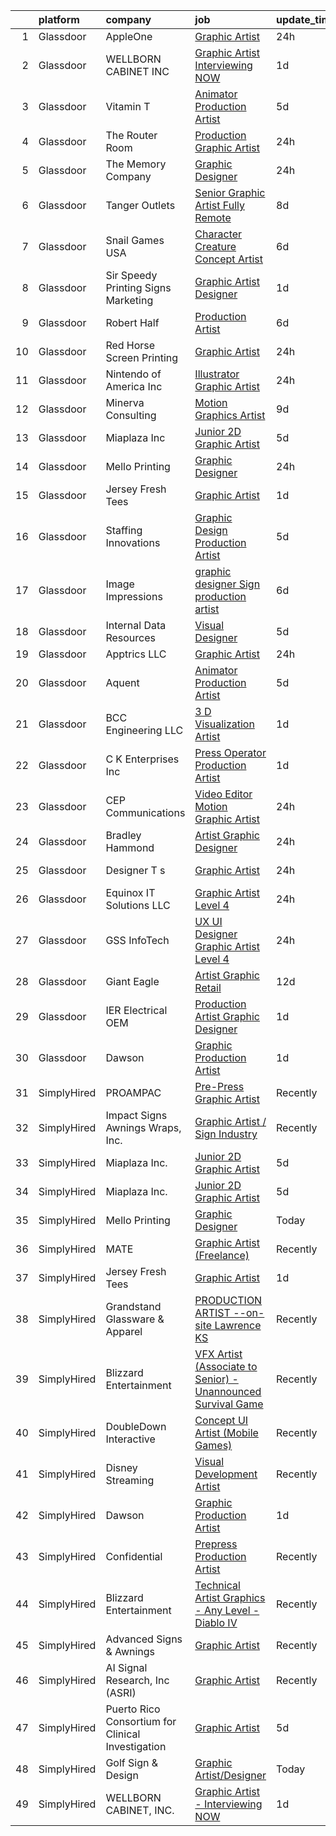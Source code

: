

|    | platform    | company                                           | job                                                                                                                                                                                                                                                                                                                                                                                                                                                                                                                                                                                                                                                                                                                                                                                                                                                                                                                                                                             | update_time   | location            |
|---:|:------------|:--------------------------------------------------|:--------------------------------------------------------------------------------------------------------------------------------------------------------------------------------------------------------------------------------------------------------------------------------------------------------------------------------------------------------------------------------------------------------------------------------------------------------------------------------------------------------------------------------------------------------------------------------------------------------------------------------------------------------------------------------------------------------------------------------------------------------------------------------------------------------------------------------------------------------------------------------------------------------------------------------------------------------------------------------|:--------------|:--------------------|
|  1 | Glassdoor   | AppleOne                                          | [Graphic Artist](https://www.glassdoor.com/partner/jobListing.htm?pos=120&ao=1110586&s=58&guid=00000183640d372aa44211dbcdbc88dc&src=GD_JOB_AD&t=SR&vt=w&ea=1&cs=1_585d30f1&cb=1663830931562&jobListingId=1008153900351&jrtk=3-0-1gdi0qdqijcae801-1gdi0qdr6j4je800-95be8948e0946221--6NYlbfkN0Akmm0SHSm6KXMG3PLe28cvsql5ALZY-VGg2iXYcU3b0_QqRwb6uEYTLIurolMOrvwsJp-Pl0EHd-qu3hGJef7lfvn9dt_iQrdd3qZFYlkhTpomIVAX_ZE_bY3_f5eUASWliSiP5g_6sjfOTldCoUDBDvFz9wmYANgd_dU4yF_JtvsTOPYqp7WnJM2FC2B-hsN2RZlVQkil96qFoWSwTydfKbWrPZuR3BHK0KUaO7UkZ4jxxVTofOssnvs2H0AT4gjNewJmAOsAzOcIdXf24GwRXsZ5o161DXbcJp8_N18GZd327VYuhwn9x1t85GAlckruUcZJD1wx1x94NT2-ga36qxY0EiaQz_Anj9c1oi9-6ldHSmN4zUNUcprvW3BfUqvxxhzNQ-UxKXhhQSg0MW69NiwwfWwWr6r0UHJI9memz7qJGLQA1-FBfVKRq0v1G4pSxPsS-VS83VstQD1mhdxklE3U-fdj07Uh6SxokyJPp1l9t_jrErcOMkyqyohASzqlmBL4fERj2vrly7OQo5OAwXn0cD4lQgI894upfrcgUGGQ7nH4H8Vzt0bweFEboOhWoJAwxtQZarNB2zfV6ylGIqhMPuUmaqg%3D)                                              | 24h           | Corona, CA          |
|  2 | Glassdoor   | WELLBORN CABINET  INC                             | [Graphic Artist   Interviewing NOW](https://www.glassdoor.com/partner/jobListing.htm?pos=112&ao=1110586&s=58&guid=00000183640d372aa44211dbcdbc88dc&src=GD_JOB_AD&t=SR&vt=w&ea=1&cs=1_b3f0c58e&cb=1663830931561&jobListingId=1008151330008&cpc=47CFDC01B3F81FAC&jrtk=3-0-1gdi0qdqijcae801-1gdi0qdr6j4je800-9b37facb50ff1e26--6NYlbfkN0AhkjNy_Xj15MaJT8SEVZ_cPLF5-iMt0WSLYnUgPquIKJifxFTALjyZf_g7Fp1SEQjS1_Scan0O1cBmrehnJ7AwLotLL7Aa3qDEIriMcZe3t9JHibZXXJbw0Tz49-woX-nYUxNUWqIaMp4L4lyYlw0OvSjn7zrdhHveLXtnp-39nRhXSTJhKhgQhVWJGySRDOr-HIOnbRtwcJbk9a4_r6kuaLZPd1B8GhhNi9Gi98mg_9waG0oOVgdLsHKi9FzlMLhpipqi19gbojjJnS03cGBkDeMzCsIvlOsm3gbUjB7IsP1cqh_En2cKjHGDg_s7Of9VJIRrAlddKJcnk6zG2jxAmx5_MUHsR1B6kCtvkKL2MlMiXYbDMtPMHkoPsenMFyEohvrMPTL3w01iNskTF-KUCmeESLONm-zBXq8RWBkwgsVtBlRvO6Yr2aPEokjkvDVG6YY0oHDTNZLILbaoBccwrQAYFpZ0i91XrsPX3T8-yhp4H05egRfohKY9J-dAjw-IMpLRKVGG0w%3D%3D)                                                                                        | 1d            | Ashland, AL         |
|  3 | Glassdoor   | Vitamin T                                         | [Animator   Production Artist](https://www.glassdoor.com/partner/jobListing.htm?pos=115&ao=1110586&s=58&guid=00000183640d372aa44211dbcdbc88dc&src=GD_JOB_AD&t=SR&vt=w&cs=1_24c9c7ce&cb=1663830931561&jobListingId=1008145620088&cpc=F41FEAB56D215062&jrtk=3-0-1gdi0qdqijcae801-1gdi0qdr6j4je800-3efdd4c82e8b9b9d--6NYlbfkN0DMrcEu7yrtATojKJA7cEzGQ3FdRGWLh0CZQInL4ECGI6k5tN82kdM0OKoro5eXmjoMtT0sCRSHVPc-Y_ApmAk2HGtohCSUyfFcUohoCg1A2LqMM6TmMGDiOfEVwuwLHct7LKQhZIGNb4UFtO1A3vwEklE64AtVONrBKrjHWCoB_lILcEJDwHGVl2voKQZ47DO3pOBCoWZoPMeAqK7pEWxyaF4XHq12bUgxxFM3dc0wllqnj80YgLDdMSEUZeKEkItrcydbRbU2CV1TIO4DH9hNP39JuvVZYtCu-ncxeoQT_-2AaGas8uayce9KMgr0Eo3WxY2x2XiERZDTbwB8-5JwSUDa8GnW3do7TF6TMbWfyDVpHiZelIRu4h1Uq65qs0UdNNebMNiG-pHWkrBMReiEt21jFs6kcmBgxubi3LjTxMnnqd7ieHCo1kwxhWy-bYNrOBB87IOzhFvBwyKJNXBIsTq6nL1laSqlBnWoLvGXNg%3D%3D)                                                                                                                                  | 5d            | Remote              |
|  4 | Glassdoor   | The Router Room                                   | [Production Graphic Artist](https://www.glassdoor.com/partner/jobListing.htm?pos=108&ao=1110586&s=58&guid=00000183640d372aa44211dbcdbc88dc&src=GD_JOB_AD&t=SR&vt=w&ea=1&cs=1_a15ba5dc&cb=1663830931560&jobListingId=1008153403954&cpc=009A9C8147DF705D&jrtk=3-0-1gdi0qdqijcae801-1gdi0qdr6j4je800-a29a98431f3de04c--6NYlbfkN0BBGG9LMNqL16EzDx9S3nKk4b6IwprgSJginr0DZD_oW3LpRtTNiygcEw00-MMzcE5TQ805-bJUhKwNqUE3ZbyDA0w1x5AmHxhZbkz0bITAGxVspfDBg-qUFODc07o9m3hmjz6AEF7mu9WexNgHbdpNDgGuwHHoYlriJrAz5Ddps3GGzk4rPC0PHVwCRbS2_gr7WFkYTsMEemGihA_5AG2uoXf6mBspUrS9o6SEDIHOR5jq7qUIfv29NjXGMiaD6WVMAYybzzOQum_ZDgU_m0sRfQBuK-V76PLLDeXCRUrmuOQzjomdWt1knwJ28NedXZE_rkpZx7HzuT4KgDrYskLj6C-VO6j59lQ-DE218-1RMqf7NX3peUrAHHMXm8Hs06RhnJlgbQmK46n_tmPLSAOSEW2NOG1TXVxXi9GCi1kr5GBpaNvrkqrgBmf_6RBejfBkKDswSGQb-fq7a56y1APened0HxeZ1Aoj9ikLGeLK8xCioFAT5DzRbVikDMOSOJDjcSl0VNOc3JBsvyjKAChh)                                                                                            | 24h           | Dallas, TX          |
|  5 | Glassdoor   | The Memory Company                                | [Graphic Designer](https://www.glassdoor.com/partner/jobListing.htm?pos=113&ao=1110586&s=58&guid=00000183640d372aa44211dbcdbc88dc&src=GD_JOB_AD&t=SR&vt=w&ea=1&cs=1_54b6448c&cb=1663830931561&jobListingId=1008153990278&cpc=82B3195DA92CAF92&jrtk=3-0-1gdi0qdqijcae801-1gdi0qdr6j4je800-e55767dde0732a37--6NYlbfkN0DeyJ4CP5CzwT7broxeUwKBt3co1QwKwWitRQqJu2WRZ_cVdmc-MMSgaZ_Wh-y2TuNaHd6yl9AGkTCUBF5ZFxAFyAu0RavwkyQQ9WzpCz8bGEILvUsXbGHtrepT5nxmYrMJuO5pWmDs3LvWgLJ-LPmImZHueNcH_n-ObduYxxbcJLe7Uf7Bf4yVwN4UbyDI4NRELj59RmrPXns8qrrbkkjedhBdwAO8Jh-eirJwK7Pcbc9SzJPXDJZmM4yGsAWYezQp33naERM6O29MpjQL-sNHNsZWk2obmbBmCGJ5226fkqPKDXALCfGS7XPGeSE73VOENKDF34nJS6B7Hye50QXr2d2IPhH07WvanTGkMXHl5aFwr-gLUwTC7WzeK89znCihvSsesK8EYHhqXwAy4w7BuHhWZvnvyLg9h89pLmFVPhHkszjvtka05lqjVA542kkDHMDrqQhkPhJbUZCnDj135MlLrmZ_0_MPY3fwA8Ta4z5NMZRKhclhsHOkMa02i3cLZeoEOQXk9w%3D%3D)                                                                                                         | 24h           | Phenix City, AL     |
|  6 | Glassdoor   | Tanger Outlets                                    | [Senior Graphic Artist  Fully Remote ](https://www.glassdoor.com/partner/jobListing.htm?pos=123&ao=1136043&s=58&guid=00000183640d372aa44211dbcdbc88dc&src=GD_JOB_AD&t=SR&vt=w&cs=1_b69f43ee&cb=1663830931562&jobListingId=1008137185180&jrtk=3-0-1gdi0qdqijcae801-1gdi0qdr6j4je800-5eadea1428f59906-)                                                                                                                                                                                                                                                                                                                                                                                                                                                                                                                                                                                                                                                                           | 8d            | Greensboro, NC      |
|  7 | Glassdoor   | Snail Games USA                                   | [Character   Creature Concept Artist](https://www.glassdoor.com/partner/jobListing.htm?pos=110&ao=1110586&s=58&guid=00000183640d372aa44211dbcdbc88dc&src=GD_JOB_AD&t=SR&vt=w&ea=1&cs=1_dcec7f63&cb=1663830931561&jobListingId=1008143273068&cpc=AC285F3A3ECA6BB0&jrtk=3-0-1gdi0qdqijcae801-1gdi0qdr6j4je800-c7fdc8aca587ab24--6NYlbfkN0Cw7niSvkhlOnyUOIKh8iEFaGQrF0ehIy67CPytvastGfTep2RELHiWIiCT54p7uGyxwCUjIVnIlsUbpLR9__OCtQWshtYduel-DcqvylTlwFyMqEQesVkn8QFOuSaGCIjGwqe3lTzCEaxD2YU6JqSy_31ccDoySKC852Vlc6X51omYNc8FO4vUWSNooZgotJs2UistII3CzhDRgq82PwVNm_Lz6SzcSc9LS40fkz_9GkD8Z8oaCe-9g-1z8GJbVDhU1u7ctEtjB0m3LFID-TLGvNIU40774dW2z6bGSjjwg4y6rpVd_P0UW3nj3G-ivAzUR_qe4JtzosMmyAmSCZcjx-U6jiVhnRieivRdc78sIyt6CNafV0TA9iTvvRmXfOwUSU7HQzm1kciM-JZ-_4IdTlLUz5NX0QV97A0Nfm5XjSDVY-yMGYySLq6-6wUj5Ro-250tA4W3uPzToAW5Vtn7)                                                                                                                                                  | 6d            | Remote              |
|  8 | Glassdoor   | Sir Speedy Printing  Signs   Marketing            | [Graphic Artist   Designer](https://www.glassdoor.com/partner/jobListing.htm?pos=106&ao=1110586&s=58&guid=00000183640d372aa44211dbcdbc88dc&src=GD_JOB_AD&t=SR&vt=w&ea=1&cs=1_b732df1e&cb=1663830931560&jobListingId=1008151326938&cpc=5C70DC7FEE0D01B1&jrtk=3-0-1gdi0qdqijcae801-1gdi0qdr6j4je800-6809fa6116f22702--6NYlbfkN0CB1tmP7rfbaHtYFmPjg1Xv8BJr6DUbyz0HQmM4H563AvB7t7qHf2aNMuuAmpV58NCPcN3qxwCq8hJ_3cdATeL-xaHDxGeu3PAZ1Ezj5HiOd3Wwa_DFKO_-S7LQudjAZxi9Dow-fcZWDnAlpRRKMAhZUdqPVRK0gJLys3gDZG2TpF5gVVFSnmQEy_eTjRBqst4NGXsD7lJovgm4R9PxMg8ZZUES-VmVHHgPGd6nXr5e61GEwK2lHqDZsOfw5QAzyGEQfmc6vxGbtUcxmw3DeFbezr6LKbjHKEeqUK3R-2bsVPqNX2b2U2NNc8FOuIP9AMPMv-lrfDV4FDfIKsE9Nkmpb2iBOZElpvmf5AvRVrGGLslFY6llYkL4jPywFLOEwaXsIqz3QrRITxtms9cvN1fKQZvtyf_eAAmI2RzkTeoBWqPy09JX1Nvf7jjFFW-zZyiGgXEV_MU_xEKIXs-c6comPelnqhpjT0xrDHLinI35ZN4Tbocu2xp_W8xG6FCvgIAjLMbtIDXK4g%3D%3D)                                                                                                | 1d            | West Palm Beach, FL |
|  9 | Glassdoor   | Robert Half                                       | [Production Artist](https://www.glassdoor.com/partner/jobListing.htm?pos=118&ao=1110586&s=58&guid=00000183640d372aa44211dbcdbc88dc&src=GD_JOB_AD&t=SR&vt=w&ea=1&cs=1_f7c62927&cb=1663830931562&jobListingId=1008142926908&cpc=AC285F3A3ECA6BB0&jrtk=3-0-1gdi0qdqijcae801-1gdi0qdr6j4je800-3a432fb0f6452a96--6NYlbfkN0CpzDdaQkua3np5pkmj49lKioZwmwxQ-yx5plwbYmV_M1dPHXZSDPCPySN8geBfN2bEeb2-GDGTxNydwcAB3UGuCFO-R66R-EJBsF4XYM9N-UtUEISQGsEwwTI-ks5XY8PGfi9aPQcntKBbO-Y8Tvlnha1QeUYKwh_WJqBE0MvaDbComGpboHe8BMj30bK1dJe0oZFkKdZBbApVVoiAgKaZQwQfTwC0mTt7NvswEBMerwoatIBkIbhc0UTc7uY5KJa7jmUWArUeYyKYspsbpCy2gHYevU-ND5LR7YgtDOe74-hVWWCCZql_jdh6LcPTA90JJcW3SWErtoSxi45YGY2aOHjQ6MH2qBDRcZ05oS922rCVML3O0B6iQcgT6nUGu-NB61UtN6M_V8_PU1EK2Cpt2ApCcLW4FtzVxmzJXw39gz36HwoaCCx5csgX7IxXhx8cGaFiUD47XodfbdmbIX4Om7qcjyPpCL2DGuC-3xi2ad42b2dT1__rP8UHs2_WMTsw5OCmEZDTRQTvqYZZz-LumEhFVdMOmMB7TS5aGaGpIjzAO6u0IrVh)                                                                    | 6d            | Kent, WA            |
| 10 | Glassdoor   | Red Horse Screen Printing                         | [Graphic Artist](https://www.glassdoor.com/partner/jobListing.htm?pos=126&ao=1136043&s=58&guid=00000183640d372aa44211dbcdbc88dc&src=GD_JOB_AD&t=SR&vt=w&ea=1&cs=1_919c4b44&cb=1663830931562&jobListingId=1008154059618&jrtk=3-0-1gdi0qdqijcae801-1gdi0qdr6j4je800-088a563cc01b92bf-)                                                                                                                                                                                                                                                                                                                                                                                                                                                                                                                                                                                                                                                                                            | 24h           | Charleston, SC      |
| 11 | Glassdoor   | Nintendo of America Inc                           | [Illustrator Graphic Artist](https://www.glassdoor.com/partner/jobListing.htm?pos=125&ao=1136043&s=58&guid=00000183640d372aa44211dbcdbc88dc&src=GD_JOB_AD&t=SR&vt=w&ea=1&cs=1_c266b1e1&cb=1663830931562&jobListingId=1008153239001&jrtk=3-0-1gdi0qdqijcae801-1gdi0qdr6j4je800-3c9446cf6c02d3fe-)                                                                                                                                                                                                                                                                                                                                                                                                                                                                                                                                                                                                                                                                                | 24h           | Woodland, CA        |
| 12 | Glassdoor   | Minerva Consulting                                | [Motion Graphics Artist](https://www.glassdoor.com/partner/jobListing.htm?pos=124&ao=1136043&s=58&guid=00000183640d372aa44211dbcdbc88dc&src=GD_JOB_AD&t=SR&vt=w&ea=1&cs=1_13504cb9&cb=1663830931562&jobListingId=1008134222954&jrtk=3-0-1gdi0qdqijcae801-1gdi0qdr6j4je800-91e077c834931176-)                                                                                                                                                                                                                                                                                                                                                                                                                                                                                                                                                                                                                                                                                    | 9d            | Remote              |
| 13 | Glassdoor   | Miaplaza Inc                                      | [Junior 2D Graphic Artist](https://www.glassdoor.com/partner/jobListing.htm?pos=102&ao=1110586&s=58&guid=00000183640d372aa44211dbcdbc88dc&src=GD_JOB_AD&t=SR&vt=w&ea=1&cs=1_91630d83&cb=1663830931560&jobListingId=1008145863760&cpc=F41FEAB56D215062&jrtk=3-0-1gdi0qdqijcae801-1gdi0qdr6j4je800-99277e83e8492a69--6NYlbfkN0DjQnc6hrle_qu3rFDiNf4qBj6IR9hChnjpy41w_ToknPplMzJ1ZrEgNfTnNiNW14vzbocOFTdABUZvvPBVeiujpvlgRA61jqgQmHTAkYachitj6LF8J--xY9ul21Pm3aV5UYkEiq3gMoPORrUFFc13klJ4oqpsP0WK2G3QQSkUhbpmbMMYpU7WnypKIvOMsGCRKfAjap2R_baFHL9Hr3e5OXJEnKeJzfGlCz2pV5XKZKBdK9nOT1lgTsw902lReOdG1T5Vx3HFrHA4Ftp8EVDv1wk3F-VrtvKc1Dd27WAZ2sfeADdPRpEF1pay8rphfFQZuHfNjPX47OEUvHRN02h6gObSFHmceoaBsvpQkG5VcICx3IVSQTBmgIKW_cVvHYRxq-iKpWrmULxmDLdjUNkLmHzWX0aWI6mSMiBzFgqeUCONsMoszcTL5mlZMxTrVQP-Epw4uo6TPhE2vjlSDS6sqpu4a_0BXDC-eHt1MvgYWVjuyTEpR4QUU2gkprSFKt2JPDhQGffyXw%3D%3D)                                                                                                 | 5d            | Remote              |
| 14 | Glassdoor   | Mello Printing                                    | [Graphic Designer](https://www.glassdoor.com/partner/jobListing.htm?pos=122&ao=1136043&s=58&guid=00000183640d372aa44211dbcdbc88dc&src=GD_JOB_AD&t=SR&vt=w&ea=1&cs=1_a40ba608&cb=1663830931562&jobListingId=1008154287181&jrtk=3-0-1gdi0qdqijcae801-1gdi0qdr6j4je800-dc7f0fc16ce5dd56-)                                                                                                                                                                                                                                                                                                                                                                                                                                                                                                                                                                                                                                                                                          | 24h           | Remote              |
| 15 | Glassdoor   | Jersey Fresh Tees                                 | [Graphic Artist](https://www.glassdoor.com/partner/jobListing.htm?pos=105&ao=1110586&s=58&guid=00000183640d372aa44211dbcdbc88dc&src=GD_JOB_AD&t=SR&vt=w&ea=1&cs=1_73118602&cb=1663830931560&jobListingId=1008151112940&cpc=D69957E0862862E0&jrtk=3-0-1gdi0qdqijcae801-1gdi0qdr6j4je800-173e4cd626699642--6NYlbfkN0CO3DEfAY9A68AIVwcxeRGvQUfeLcLgbZIyCfLEHxv2SRUguGQXX01toiFilKf9C0FycnaKAnYcaMk3onlO7A8n-nGOe0WgIxb9pGxwAheEO3Fb9jZ8oCq6sYv8_4dURmvRf1jxqsVU_aKK5ojaRMkjB7Bj4gYCPg-kd4Ze4FkJRfaEAup92y-yx6xch3f_vD8Nlcy0wbsnW2tiMV-ibx4ptUDcYixNNIOPhIYheY8zRJ5pdLKdeIPrjuJiS4njRD3zEwTABlaRoO1_ADcKw_jgyeD3IRsdGbWQU2GqB5CdR1qREtqDmnH1hmbPRx0GIIbZVqj8AGLqpZA6LR-LzCfRfNrGgFeJioEpyhgrpO9nnj5m0jJOjTAII2Ii281f2yBjP_K6SpgQ2uG1RJ5U_D0l6wTniN4l1XlfjFTw38ECU55WOBcCUCKiLLzaThU8tS28TkZ1GtHWA3Fh30Yg8nw487rrypxmoLAaMZEJt8-uWaQ5nGM2-Vr6c0iNiZbdvDd76ZP895nHZg%3D%3D)                                                                                                           | 1d            | Somerset, NJ        |
| 16 | Glassdoor   | Staffing Innovations                              | [Graphic Design Production Artist](https://www.glassdoor.com/partner/jobListing.htm?pos=116&ao=1110586&s=58&guid=00000183640d372aa44211dbcdbc88dc&src=GD_JOB_AD&t=SR&vt=w&ea=1&cs=1_6ba46ec9&cb=1663830931561&jobListingId=1008145217138&cpc=F41FEAB56D215062&jrtk=3-0-1gdi0qdqijcae801-1gdi0qdr6j4je800-bdad076e78854621--6NYlbfkN0DhmqIAxR4gzeuwE4cmt-mzbT_kl-wY_nzMp0brRY9jmGsvPgjxEbj9f8mD_ySi3J_W-wtTTZ5L3e_7ea_vc2VAoJMALlJ5qL9euEwxiQXSrwO0Jzjg7fX2IryoxSeE1KUaPqCQ0dgB17-AGh-WXVJ9u2O8E4kV6SORjTzxaS1bIcFJo8OAFR-z51xuliAfjY4Jo5DkRj2fBtRSmSjl-CmNr2VjwEsc9lKyKE2nJl-1tYyGCLCubTzKj33peqMItvINM9gRVOLPSXzEN30iugogfMVZNiwtfIzgfuk1BGyyNFxAi97iML1F4vlaAqJlhpExEtiwkECrwoFm15RXy_6cBK7_hELw4hrEwuiBHsRkicCrqtu5dTe13RNvS7Xx-Yl8N16gbbOHf-SjbHSu-mbZOOc5WUN7QeCcswe-nA3RtXYnGF0MLX7bddUuM4Hgu401vqb8LKftx9vE_nOZiL4bsOusPCecqWmoFHI4bpmJIkGWia0987S11YLwdk3wV99aQOqyRZi75y1WTv68FPaB)                                                                                     | 5d            | Dallas, TX          |
| 17 | Glassdoor   | Image Impressions                                 | [graphic designer Sign production artist](https://www.glassdoor.com/partner/jobListing.htm?pos=111&ao=1110586&s=58&guid=00000183640d372aa44211dbcdbc88dc&src=GD_JOB_AD&t=SR&vt=w&ea=1&cs=1_86a9be2f&cb=1663830931561&jobListingId=1008143067256&cpc=ACAF1607C5C1E404&jrtk=3-0-1gdi0qdqijcae801-1gdi0qdr6j4je800-d181f1a5308e2f4f--6NYlbfkN0B8XCn9bAy376TPi-B2CQXj5RCQzOCPrstSuy4VkpuTSON1ejflL60ZfkmGFQ27YN0yqBHb6TyN05vei4kk0YVijCPRDIbEK8KYglqRoxQtSvUQPIXXmMCAXBrOGq3nFFbtgrnHyvZizLvaP9R5Y50mALy-w6YN4zq4TVnUhKrd5jf7XYclJVCrE0f5U8AFOHPdZ3cLkEW9OZr9-0iLE70S1cn2Bd8H2tA42UjQuK4qU9R-mQCm_SpuA6jg-1hC3L77NqGTIrdgRQ7XZkwOabMv_Feyc1-Few4YMH9ILOfNvh73_6LIY87DzSSqsHL7Ob83BgbfGKc37y_mkMuAOKKR0-M2qAjoWzSqgjax4KwSddctc6ufUHg_BM3ve6zTzcWms7BVpLJCHaAwz35A4IKBVWc-YXtvsoOeU6wcKKFSkxSywk0bOtw9b4BXLg-5ZTOLUAT3zPwJyYtw_BZAM4qiJ4jClv1bO_yl6iCXmAj_VzcweLhei-yeBdDKbd5lA9og8MAAjyWHZSmaWVGHWrGq)                                                                              | 6d            | Denver, CO          |
| 18 | Glassdoor   | Internal Data Resources                           | [Visual Designer](https://www.glassdoor.com/partner/jobListing.htm?pos=117&ao=1110586&s=58&guid=00000183640d372aa44211dbcdbc88dc&src=GD_JOB_AD&t=SR&vt=w&ea=1&cs=1_26ee3236&cb=1663830931562&jobListingId=1008144747742&cpc=3BA4CE39D5B5DEF5&jrtk=3-0-1gdi0qdqijcae801-1gdi0qdr6j4je800-4f85c4946241a77b--6NYlbfkN0D-IIHpRgNhhiguU_t6VlqfhfFf3-SclHiEW6RanCpGL8wFVSAuk-AYI9mZ-8RRobdSsNBjI_YL_T6vgtWjjpYnO6jHzn2yzDMqO9uVUSI6dTywGxEXfqAEn_gSOqvJuYR9q3m2dtMdRBfvhUYTDDt5uezfNUcst87bHAGPI7DBV0QruRXBh4TxhoB1bo671sFZg4u_23WcbOP7jp0V1NsDLVwnVyyBbcb4ZwJxYf4QzyOp-I5Wu8LuPxvT5BLE0hg25UlzmF1JfmHs962RB3Trhmc5KUWlDMnYHzrHNR2QlfQXkDNzbPx11EyKUvU6fPWLOJ2wMUI7LYbYqhnaGJitkABE8ZqnYnhq8g_O-LYSg0dyX6EFoX9eAFCS1617g9HZSweMN1Nif0rl8O5YtyHZC6dwyLWJucZ74N8Qec27CsZVRrHTOSmwqsUKw0icuGorvZAFQnGXDCMQw8_IVBUbKNQw4cx068Qi46PPCPEAx_3uWq7NxZ8g_C9LCAkfQvw%3D)                                                                                                                        | 5d            | Remote              |
| 19 | Glassdoor   | Apptrics LLC                                      | [Graphic Artist](https://www.glassdoor.com/partner/jobListing.htm?pos=129&ao=1136043&s=58&guid=00000183640d372aa44211dbcdbc88dc&src=GD_JOB_AD&t=SR&vt=w&ea=1&cs=1_24502a92&cb=1663830931563&jobListingId=1008153517779&jrtk=3-0-1gdi0qdqijcae801-1gdi0qdr6j4je800-175260368a48d5a7-)                                                                                                                                                                                                                                                                                                                                                                                                                                                                                                                                                                                                                                                                                            | 24h           | Hartford, CT        |
| 20 | Glassdoor   | Aquent                                            | [Animator   Production Artist](https://www.glassdoor.com/partner/jobListing.htm?pos=119&ao=1110586&s=58&guid=00000183640d372aa44211dbcdbc88dc&src=GD_JOB_AD&t=SR&vt=w&cs=1_f09fa789&cb=1663830931561&jobListingId=1008145695079&cpc=3BA4CE39D5B5DEF5&jrtk=3-0-1gdi0qdqijcae801-1gdi0qdr6j4je800-4a45591f46c0865e--6NYlbfkN0DMrcEu7yrtATojKJA7cEzGQ3FdRGWLh0CZQInL4ECGI9gD0Wolx9R2EDT7B77c2cS5IWhk9JuKep5o-2kbNd7ElyB7vxXiODl7QTV3uifQYsmZxqFMzk2Cu07OukUjul7cxRIbpAcSyGxLnPgf0U1emRAPMx8GJdtJ1BBRFHNjJ7tWH8mIYxHM8VVjcQfBSKO_vv2HJeY1ECi5s6jGy95zkDwQ_Fq4AbGJRMdLG35gEzIXmD83bj2el2spqWrB40o9TbIQrc2j093CUZVwO75o5845UeYImS3ahBfVJ6lQiFhidVEVfZ7A4eaYvB4RT9mogV8CLur6b8OiXOKZLyhj-OlC6-rOWYTrGNomxZmKHIuk4mxg7EVY_BSYLHfxKdBgJrJbj1V1YsJWEMMuo5G50Y0qKIjG3voT3aqPxfV5dR3Q0fPpd7oAHile1kfDeytozVyRujBJa_O4TPIf4nw7)                                                                                                                                                              | 5d            | Remote              |
| 21 | Glassdoor   | BCC Engineering  LLC                              | [3 D Visualization Artist](https://www.glassdoor.com/partner/jobListing.htm?pos=109&ao=1110586&s=58&guid=00000183640d372aa44211dbcdbc88dc&src=GD_JOB_AD&t=SR&vt=w&ea=1&cs=1_d8d0a673&cb=1663830931560&jobListingId=1008152719316&cpc=9FFE37255B2C047E&jrtk=3-0-1gdi0qdqijcae801-1gdi0qdr6j4je800-04b7d80e9c0fc6af--6NYlbfkN0CAddgBklkkUojUV23C5ENrBOX7WyNdbf0KU89bOUJxK2QK6DCs98sKGauzi1vKMHI8wyOyZg7YiCAZD3hSoe0-rxv12lydIxZIwg4dCtQJNwfSpk7uBqwFx9BIT1ctrc7M3yfHhNlRARo16HI8nnrFREmATAliEBIyJ3E-_EhSNTaNANgWD0ufpQeEZYHAK73q4SZfvmSOwbJ1l0MB539qUeQTYXGYMudV1cWFcLv0WNv28Svmi8aJQjyAXp0gaUcOhd-J3uFQug1OBOLbhfmseDmA-iceqH_lYGBoWHwfWX37rDcJo09vnfzPu3wrrRdyXpAfXwKALZj7MJ-klt7gQhytYzE_kGADmQT1wlPI-8aZAaYlrJDZMt7ORT9LkOV_3iPjX-YZ36M8Cq9J1P8SMVQSwUTLEO6Gz5ALvh53PihcQNJxgF20CK7NE3qbhFO_XrojIM6u-2p6PuJugX1QzzswneAM4EImu8sbqth8Gjqm5Brq86Hs0qyhrkJ3BcHA_5Slwh_rAknFvtjBsSd9obJ8A1k1u73fD2ZRxBZSAokNdGWQKNhHmu-uPyJUR2IzlgDswl0qgg%3D%3D)                                 | 1d            | Miami, FL           |
| 22 | Glassdoor   | C K Enterprises  Inc                              | [Press Operator   Production Artist](https://www.glassdoor.com/partner/jobListing.htm?pos=101&ao=1110586&s=58&guid=00000183640d372aa44211dbcdbc88dc&src=GD_JOB_AD&t=SR&vt=w&ea=1&cs=1_7698cd7c&cb=1663830931560&jobListingId=1008151491295&cpc=78DF92AC369A0A81&jrtk=3-0-1gdi0qdqijcae801-1gdi0qdr6j4je800-34b4bb55419234fb--6NYlbfkN0CdcVd3SDA1nO7RkKTAACmPV4xEt72Vls8LI2dqcgyOeEuvNHGnNQzqnd-CyMswgT8BXc5Ej9KgBssb0c50kowdYH-EvrYGsXTz3huyg-DtIdM2i4bWq-61bii15ktkIN51k0A2QIxUl2sqXaW3meAX3KJaU6Hc78nG321gpnAeFvLxDfaPiNxD3bLX5yVSPC97jGNyUstjEvx_iIKFB49UnU6S1icoLtRUsBgCavhexcnaIA9u9oKoHKbRr6bOIaKaB8gbpQZOXNF_dxtmNEAEXOIvbOQkAxLJ-4uNAveSCLFhm-XblnS8JupIryrvpaxL7SHjYVjg6AHxRF8PffOkeCXBFTWVgR0YZsLrrzUBlX3TdGV_0iQUk0CDd9Yp0e1tz8bMJagU6kui-aiwS0XGvuA9r_xdLwmt4sRuvCGnscGosn-U82P_y_8mL3RmHaerrInZnRJENjLBBoyqiOzdl9BMLLVsPhCNHpppC1mr2Sh57TXO2MWloBPFQlD50KYuF9dUPHSFdieWZwrYqyrd)                                                                                   | 1d            | Lone Jack, MO       |
| 23 | Glassdoor   | CEP Communications                                | [Video Editor   Motion Graphic Artist](https://www.glassdoor.com/partner/jobListing.htm?pos=127&ao=1136043&s=58&guid=00000183640d372aa44211dbcdbc88dc&src=GD_JOB_AD&t=SR&vt=w&ea=1&cs=1_96ef54d0&cb=1663830931562&jobListingId=1008154475416&jrtk=3-0-1gdi0qdqijcae801-1gdi0qdr6j4je800-411673c623e339df-)                                                                                                                                                                                                                                                                                                                                                                                                                                                                                                                                                                                                                                                                      | 24h           | Remote              |
| 24 | Glassdoor   | Bradley   Hammond                                 | [Artist Graphic Designer](https://www.glassdoor.com/partner/jobListing.htm?pos=128&ao=1136043&s=58&guid=00000183640d372aa44211dbcdbc88dc&src=GD_JOB_AD&t=SR&vt=w&ea=1&cs=1_d4650fb7&cb=1663830931562&jobListingId=1008154087902&jrtk=3-0-1gdi0qdqijcae801-1gdi0qdr6j4je800-daad0855aaf30c80-)                                                                                                                                                                                                                                                                                                                                                                                                                                                                                                                                                                                                                                                                                   | 24h           | Eugene, OR          |
| 25 | Glassdoor   | Designer T s                                      | [Graphic Artist](https://www.glassdoor.com/partner/jobListing.htm?pos=107&ao=1110586&s=58&guid=00000183640d372aa44211dbcdbc88dc&src=GD_JOB_AD&t=SR&vt=w&ea=1&cs=1_585bcab6&cb=1663830931560&jobListingId=1008153567518&cpc=7AD1D84939BBEEF3&jrtk=3-0-1gdi0qdqijcae801-1gdi0qdr6j4je800-f8d96f1aea9f4d05--6NYlbfkN0Csjkwr7gi9fRGm_Wu-y1B9AlsvaLfUllebwdT_Gwr_OI6ssPEXdbfzLsrTDZigKR7LzZS2RSvc6bThv0IysOv2ZIPN87YH1934bQ80B7mZnMpfhWpklvN_2t3XHTWPw5sZGanVaPqir4sD_eXHmkwkJj4Sz60zp8Wah5bkLq6fpYPCyt03hxuxRXopVBiPrlRveE8Z8gSsfyArO55_mbpZ48WBQiSS22nOqbHIMySzsomWVicQOOkQA-pIWIr63e-Bzlc9ncdQ_qnLDZysNKBQyKIgGYDOFIECUOcvOrOTA9hW6VfGYnb6JJ0W3eB66eL22HvCD48BU1WxBMiF1UThlgwdxOhWjQFZ1oHmMtAUMRwmnjuu-NdBopfGxDuggtkEop4U_WJ9vV90K_zoG6q7CX-8HNf57Wbn8-nCCDAfEVx_u6-72WjsyNWFT_QEZWQOfK9yHIb20TuWCLAl_nJIGZRoQAS_MQJh8JxPLuKObmZenaUEmV0b9H9Ey08FJoPw3eIhxjj_fg%3D%3D)                                                                                                           | 24h           | Brooklawn, NJ       |
| 26 | Glassdoor   | Equinox IT Solutions LLC                          | [Graphic Artist   Level 4](https://www.glassdoor.com/partner/jobListing.htm?pos=121&ao=1136043&s=58&guid=00000183640d372aa44211dbcdbc88dc&src=GD_JOB_AD&t=SR&vt=w&ea=1&cs=1_86293a93&cb=1663830931562&jobListingId=1008154083061&jrtk=3-0-1gdi0qdqijcae801-1gdi0qdr6j4je800-0369e125c882d1ea-)                                                                                                                                                                                                                                                                                                                                                                                                                                                                                                                                                                                                                                                                                  | 24h           | Remote              |
| 27 | Glassdoor   | GSS InfoTech                                      | [UX UI Designer  Graphic Artist   Level 4 ](https://www.glassdoor.com/partner/jobListing.htm?pos=130&ao=1136043&s=58&guid=00000183640d372aa44211dbcdbc88dc&src=GD_JOB_AD&t=SR&vt=w&ea=1&cs=1_c5628340&cb=1663830931563&jobListingId=1008154095277&jrtk=3-0-1gdi0qdqijcae801-1gdi0qdr6j4je800-6c3c44bd4d205e33-)                                                                                                                                                                                                                                                                                                                                                                                                                                                                                                                                                                                                                                                                 | 24h           | Remote              |
| 28 | Glassdoor   | Giant Eagle                                       | [Artist  Graphic Retail](https://www.glassdoor.com/partner/jobListing.htm?pos=114&ao=1110586&s=58&guid=00000183640d372aa44211dbcdbc88dc&src=GD_JOB_AD&t=SR&vt=w&cs=1_03580d4b&cb=1663830931561&jobListingId=1008129732570&cpc=F41FEAB56D215062&jrtk=3-0-1gdi0qdqijcae801-1gdi0qdr6j4je800-b983e93709442596--6NYlbfkN0B9Z5kUrYpJSl1jY-NmjPX7HlwbyZlOtE5lNuYxyWYp6_Kd1vY09tdQW75rfJYrLmsr5XB69k1RtvkOOf18ddqpF-Xel4oO6hUIusCrvEPw8f7U22flZ_6Qhp_lKfUeh4BNBdLQFGRnLXZ8IsT5TSeXfr0ix7kRJWGZR8TfgcJsSIAgd4q-Yv0saLUJaGd3Ewp36QYV8GcLkAWbN4Zq4Txf-NFmFnITJNcOoud4yG9CANUVy1X-XjRyPTe_z-akECOA4EpzpKNbo8ZGkzXwFWQEnZRR2yzks1AE_aBsodMM8_Xi0XVRIeAgF713e1GOqww0PpB7XMzeCRvHXfoaywKl3Vuyey3HSyYdM5WeLZb3_iUykMFH46pWTB99i3EeIdmoXR0iuM65ieoGp7El7eWJ7W7zSLyFqbMDhGjx-sDORJzMiu88MmGIV7PPJ-sV6obU13Mrk4lXa87RIpQu181paETpViWZ9nb1jtarw_C4SEOLQWIrDAPCwHH0RQ0WT1s%3D)                                                                                                                      | 12d           | Dublin, OH          |
| 29 | Glassdoor   | IER Electrical OEM                                | [Production Artist   Graphic Designer](https://www.glassdoor.com/partner/jobListing.htm?pos=104&ao=1110586&s=58&guid=00000183640d372aa44211dbcdbc88dc&src=GD_JOB_AD&t=SR&vt=w&ea=1&cs=1_197f92f1&cb=1663830931560&jobListingId=1008150862017&cpc=AE484BB564079092&jrtk=3-0-1gdi0qdqijcae801-1gdi0qdr6j4je800-4ea1d28bc180605a--6NYlbfkN0AO-lx13pzomzdSppJUWL3QXsQT8oyFk4U4LWH8QC50CoBfDPDfPv4lqDc8TXYUzeiiE0g9WhsApQCyZQEKJlmuZCn9BXmY5sO9wKyvFcng4UUrJ9koW19T0dVsTA4sZIWAuXLjWXT_Em7Ol4-zCxowQSeu2lvjcor_g5ldIpkx_p-aVb6ifHhmKQES71AF97VPFpJB7TVlMsCAQZ-SogypVMf2aZc5dJeCxjSBZim240OkgXjlfxoYkfFxdyNGXboZ_Wz-gb28Mf1YPBU6mdl9ocJJl8LRA2LmYtueYn2m4VabBsTnyi9Bo0TEDw3GhRwGgUfnaXnXjROgr-BAUR5eA5bkS4v_wcnULl_oZTAPVMBI57QpsL7nRIha4GN1XF6eFz01XlUSpQN9lLUm-m1WWsCAr_wkUhUyR1wx_6Bq9JW9QyXRE8eYZx85vqk3a64s90vJ3jO8YcM7oSdWMhwrCPkJiMrCmF-p7AuQP9KC3BdjG2OubQAg_UrT_tETLAC8slDr9mot0w%3D%3D)                                                                                     | 1d            | Humble, TX          |
| 30 | Glassdoor   | Dawson                                            | [Graphic Production Artist](https://www.glassdoor.com/partner/jobListing.htm?pos=103&ao=1110586&s=58&guid=00000183640d372aa44211dbcdbc88dc&src=GD_JOB_AD&t=SR&vt=w&cs=1_4f7fb098&cb=1663830931559&jobListingId=1008151881646&cpc=6FC5BA77C9A4CD78&jrtk=3-0-1gdi0qdqijcae801-1gdi0qdr6j4je800-5f2f1e49efd73c52--6NYlbfkN0APSguSEWAIZK2dyDFtq_AWfz97TQpd1O4ud_e4uxY9PDrqoRymVlNMurt1y7juTskucGU2mi4rAiQ7-qmptoNqBm-q0ePmLLh3DfCmu_WPes2J0OAvfqrYa8KvUtIM4HLFFY1z9bWsnlJsDaK4UrNEdHHIQqh17YVbtPk4TrTyxH6FtStzSNYA4cHezcfdp-01Wv8RrTZlhjljI4UWZYdaJukq-oTWwdGpzs0wUgzVrr4YCSDMS12H55s8u55Wb36EPMExILFj3fS7CPjq0szbdNw3y_jFzVJTPzbluWi1E0P_BkVAI175DcYORIM-BdUOkF2qIemx6eEfj3AvahYPLGegbqwIi7fbxRmofubueUeyy4r2ug1aL34HCLaUuAV4bs7qE_ldo4a7oYT6SIRoGsatKuL-gCCVnfTp9_L3TixGgM5rK_ZcfRVr8xaeReB93XXYN2mf-0etMjyXHKtAuOjGregu-fx4KkaNmSk0bTi3B9O5qLxTI710li_9C3CttlmCOilcHOoUk6kJiM95HPfCp0aA52qL71_TkMxrKnGspvTk2FGb_DcDw1UshzV9rJWorOEITkm9hlPhn_DmeJzQLkLVbXIdO0NkBsLs4xcffsDswcMG) | 1d            | Columbus, OH        |
| 31 | SimplyHired | PROAMPAC                                          | [Pre-Press Graphic Artist](https://www.simplyhired.com/job/-zUsd94YLA0MU0MEjFcPed2OBePnd6zo2CmDCsGK5mT3umSWf4Mq1Q?q=graphic+artist)                                                                                                                                                                                                                                                                                                                                                                                                                                                                                                                                                                                                                                                                                                                                                                                                                                             | Recently      | Rocky Mount, VA     |
| 32 | SimplyHired | Impact Signs Awnings Wraps, Inc.                  | [Graphic Artist / Sign Industry](https://www.simplyhired.com/job/B38d853MvCLIM7aE48kSRWl3ru0J1Ta_GLb2qo3oDt3sNg8HAOZKGQ?q=graphic+artist)                                                                                                                                                                                                                                                                                                                                                                                                                                                                                                                                                                                                                                                                                                                                                                                                                                       | Recently      | Sedalia, MO         |
| 33 | SimplyHired | Miaplaza Inc.                                     | [Junior 2D Graphic Artist](https://www.simplyhired.com/job/rEXXMvpwuOyl1GvMORQn5WeX5D1eP-qz4d7dZy0ZJih4GVJSdCVnMA?q=graphic+artist)                                                                                                                                                                                                                                                                                                                                                                                                                                                                                                                                                                                                                                                                                                                                                                                                                                             | 5d            | Remote              |
| 34 | SimplyHired | Miaplaza Inc.                                     | [Junior 2D Graphic Artist](https://www.simplyhired.com/job/rEXXMvpwuOyl1GvMORQn5WeX5D1eP-qz4d7dZy0ZJih4GVJSdCVnMA?q=graphic+artist)                                                                                                                                                                                                                                                                                                                                                                                                                                                                                                                                                                                                                                                                                                                                                                                                                                             | 5d            | Remote              |
| 35 | SimplyHired | Mello Printing                                    | [Graphic Designer](https://www.simplyhired.com/job/KrXd-LAfA29ONY-F-0p8LNwyKuo-WBaxYbfe5NNACQv0iuqvK_wkiA?q=graphic+artist)                                                                                                                                                                                                                                                                                                                                                                                                                                                                                                                                                                                                                                                                                                                                                                                                                                                     | Today         | Remote              |
| 36 | SimplyHired | MATE                                              | [Graphic Artist (Freelance)](https://www.simplyhired.com/job/0DJnr7H5QPjP6G292Zv43b_Hvi4yNpIFWqN_YMlrhz_btdjNhXFehQ?q=graphic+artist)                                                                                                                                                                                                                                                                                                                                                                                                                                                                                                                                                                                                                                                                                                                                                                                                                                           | Recently      | Los Angeles, CA     |
| 37 | SimplyHired | Jersey Fresh Tees                                 | [Graphic Artist](https://www.simplyhired.com/job/8ggd8cc3wOD4hWdbG7Fy8NnSt42aIADI31y5PMCj0JP2RksuZl0h1Q?q=graphic+artist)                                                                                                                                                                                                                                                                                                                                                                                                                                                                                                                                                                                                                                                                                                                                                                                                                                                       | 1d            | Somerset, NJ        |
| 38 | SimplyHired | Grandstand Glassware & Apparel                    | [PRODUCTION ARTIST --on-site Lawrence KS](https://www.simplyhired.com/job/HB2-l_606GGVXNixFaOhjpPoUnJc55mrDgjTYHFTrjVMIUYjj5xtlA?q=graphic+artist)                                                                                                                                                                                                                                                                                                                                                                                                                                                                                                                                                                                                                                                                                                                                                                                                                              | Recently      | Lawrence, KS        |
| 39 | SimplyHired | Blizzard Entertainment                            | [VFX Artist (Associate to Senior) - Unannounced Survival Game](https://www.simplyhired.com/job/KkU5POwqBrjQFyVJEXQP2bGke-LdaEoA9ScjlyKSgnVUV0RIk5tdCg?q=graphic+artist)                                                                                                                                                                                                                                                                                                                                                                                                                                                                                                                                                                                                                                                                                                                                                                                                         | Recently      | Irvine, CA          |
| 40 | SimplyHired | DoubleDown Interactive                            | [Concept UI Artist (Mobile Games)](https://www.simplyhired.com/job/TOxGl5diRsz23HAJC9oePvNB-v4d2dBG2z6ABLiDKoxs86ndD_kO9w?q=graphic+artist)                                                                                                                                                                                                                                                                                                                                                                                                                                                                                                                                                                                                                                                                                                                                                                                                                                     | Recently      | Seattle, WA         |
| 41 | SimplyHired | Disney Streaming                                  | [Visual Development Artist](https://www.simplyhired.com/job/Ew5oePrC3L48r2anK67es6qmC-OOVvS5pZmsVDFF4DFoj3n_hMpfog?q=graphic+artist)                                                                                                                                                                                                                                                                                                                                                                                                                                                                                                                                                                                                                                                                                                                                                                                                                                            | Recently      | Glendale, CA        |
| 42 | SimplyHired | Dawson                                            | [Graphic Production Artist](https://www.simplyhired.com/job/ZSz2T4-1XAJe6WdPrZNBkmDFpZJKYdWAlyPmRS18HRFsvy1p60L0FQ?q=graphic+artist)                                                                                                                                                                                                                                                                                                                                                                                                                                                                                                                                                                                                                                                                                                                                                                                                                                            | 1d            | Columbus, OH        |
| 43 | SimplyHired | Confidential                                      | [Prepress Production Artist](https://www.simplyhired.com/job/GD9D5h1Poc3SnRINij-RSPcicEYbTI85yWISZ4MjjlymT0FXUCbhtQ?q=graphic+artist)                                                                                                                                                                                                                                                                                                                                                                                                                                                                                                                                                                                                                                                                                                                                                                                                                                           | Recently      | Monee, IL           |
| 44 | SimplyHired | Blizzard Entertainment                            | [Technical Artist Graphics - Any Level - Diablo IV](https://www.simplyhired.com/job/0JKV9p2nVJiiJcMZC5GWGisdxWahrkkLJT-WgoRhguE9EaW_vPWqyw?q=graphic+artist)                                                                                                                                                                                                                                                                                                                                                                                                                                                                                                                                                                                                                                                                                                                                                                                                                    | Recently      | Irvine, CA          |
| 45 | SimplyHired | Advanced Signs & Awnings                          | [Graphic Artist](https://www.simplyhired.com/job/g99ojXPaGUfJ3OiuEDfamRIwtQLy6w0aVPBv_ovx9k9qgrCaR2SH7A?q=graphic+artist)                                                                                                                                                                                                                                                                                                                                                                                                                                                                                                                                                                                                                                                                                                                                                                                                                                                       | Recently      | New Bern, NC        |
| 46 | SimplyHired | AI Signal Research, Inc (ASRI)                    | [Graphic Artist](https://www.simplyhired.com/job/BWA37c_b6Hb_tdvjwNPcj3k5MDx1ldKg3wQkUfyO6NzI5TtUY1fl_Q?q=graphic+artist)                                                                                                                                                                                                                                                                                                                                                                                                                                                                                                                                                                                                                                                                                                                                                                                                                                                       | Recently      | Dahlgren, VA        |
| 47 | SimplyHired | Puerto Rico Consortium for Clinical Investigation | [Graphic Artist](https://www.simplyhired.com/job/am8ErDobqdBUBNh4ntg6Xa5a1rq5JdAQiQD2F3UA4dyY8VUGE5BPOA?q=graphic+artist)                                                                                                                                                                                                                                                                                                                                                                                                                                                                                                                                                                                                                                                                                                                                                                                                                                                       | 5d            | San Juan, PR        |
| 48 | SimplyHired | Golf Sign & Design                                | [Graphic Artist/Designer](https://www.simplyhired.com/job/TEbPLwC-N1-TJEePecrwrtx9Zz8iwH3GbaBEKTV4yB8XfLjxnju0Ug?q=graphic+artist)                                                                                                                                                                                                                                                                                                                                                                                                                                                                                                                                                                                                                                                                                                                                                                                                                                              | Today         | Jasper, GA          |
| 49 | SimplyHired | WELLBORN CABINET, INC.                            | [Graphic Artist - Interviewing NOW](https://www.simplyhired.com/job/1GMPS5CUtfrFM4Xesbfewdhsnvc-izep3mJiVwT3oqsjtHkBf2ZN2A?q=graphic+artist)                                                                                                                                                                                                                                                                                                                                                                                                                                                                                                                                                                                                                                                                                                                                                                                                                                    | 1d            | Ashland, AL         |